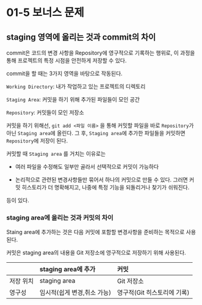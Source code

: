 # 01-5 보너스 문제

## staging 영역에 올리는 것과 commit의 차이

commit은 코드의 변경 사항을 Repository에 영구적으로 기록하는 행위로,
이 과정을 통해 프로젝트의 특정 시점을 안전하게 저장할 수 있다.

commit을 할 때는 3가지 영역을 바탕으로 작동된다.

`Working Directory`: 내가 작업하고 있는 프로젝트의 디렉토리

`Staging Area`: 커밋을 하기 위해 추가된 파일들이 모인 공간

`Repository`: 커밋들이 모인 저장소


커밋을 하기 위해선, 
`git add <파일 이름>` 을 통해 커밋할 파일을 바로 `Repository`가 아닌 `Staging area`에 올린다. 
그 후, `Staging area`에 추가한 파일들을 커밋하면 `Repository`에 저장이 된다.

커밋할 때 `Staging area` 를 거치는 이유로는

- 여러 파일을 수정해도 일부만 골라서 선택적으로 커밋이 가능하다

- 논리적으로 관련된 변경사항들만 묶어서 하나의 커밋으로 만들 수 있다. 그러면 커밋 히스토리가 더 명확해지고, 나중에 특정 기능을 되돌리거나 찾기가 쉬워진다.

등이 있다.


### staging area에 올리는 것과 커밋의 차이

Staing area에 추가하는 것은 다음 커밋에 포함할 변경사항을 준비하는 목적으로 사용된다. 

커밋은 staging area의 내용을 Git 저장소에 영구적으로 저장하기 위해 사용된다.

|   | staging area에 추가 | 커밋 |
|:---|:---|:---|
| 저장 위치 | staging area | Git 저장소 |
| 영구성 | 임시적(쉽게 변경,취소 가능) | 영구적(Git 히스토리에 기록) |